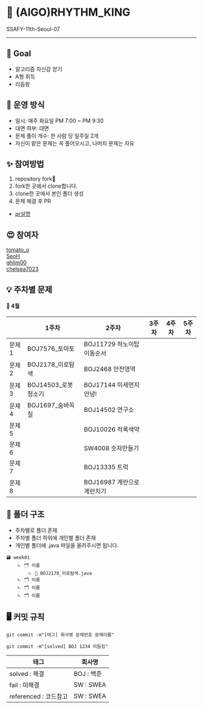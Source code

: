 # 👑 (AlGO)RHYTHM_KING

SSAFY-11th-Seoul-07

---

## 🥅 Goal

- 알고리즘 자신감 얻기
- A형 취득
- 리듬왕

## 🚃 운영 방식

- 일시: 매주 화요일 PM 7:00 ~ PM 9:30
- 대면 여부: 대면
- 문제 풀이 개수: 한 사람 당 일주일 2개
- 자신이 맡은 문제는 꼭 풀어오시고, 나머지 문제는 자유

## ✨ 참여방법

1. repository fork🍴
2. fork한 곳에서 clone합니다.
3. clone한 곳에서 본인 폴더 생성
4. 문제 해결 후 PR

- [pr설명](https://wayhome25.github.io/git/2017/07/08/git-first-pull-request-story/)

## 😍 참여자

[tomato_o](https://github.com/ssafy11thseoul)<br>
[SeoH](https://github.com/seoh77)<br>
[ghlim00](https://github.com/ghlim00)<br>
[chelsea7023](https://github.com/chelsea7023)<br>

## 💡 주차별 문제

#### 🌸 4월

|        | 1주차                | 2주차                     | 3주차 | 4주차 | 5주차 |
| ------ | -------------------- | ------------------------- | ----- | ----- | ----- |
| 문제 1 | BOJ7576\_토마토      | BOJ11729 하노이탑이동순서 |
| 문제 2 | BOJ2178\_미로탐색    | BOJ2468 안전영역          |       |       |       |
| 문제 3 | BOJ14503\_로봇청소기 | BOJ17144 미세먼지안녕!    |
| 문제 4 | BOJ1697\_숨바꼭질    | BOJ14502 연구소           |
| 문제 5 |                      | BOJ10026 적록색약         |
| 문제 6 |                      | SW4008 숫자만들기         |
| 문제 7 |                      | BOJ13335 트럭             |
| 문제 8 |                      | BOJ16987 계란으로계란치기 |

## 📁 폴더 구조

- 주차별로 폴더 존재
- 주차별 폴더 하위에 개인별 폴더 존재
- 개인별 폴더에 .java 파일을 올려주시면 됩니다.

```
🗃️ week01
    ㄴ 🗂️ 이름
        ㄴ 📄 BOJ2178_미로탐색.java
    ㄴ 🗂️ 이름
    ㄴ 🗂️ 이름
    ㄴ 🗂️ 이름
```

## 🖥️ 커밋 규칙

```
git commit -m"[태그] 회사명 문제번호 문제이름"

git commit -m"[solved] BOJ 1234 리듬킹"
```

| 태그                  | 회사명     |
| --------------------- | ---------- |
| solved : 해결         | BOJ : 백준 |
| fail : 미해결         | SW : SWEA  |
| referenced : 코드참고 | SW : SWEA  |

